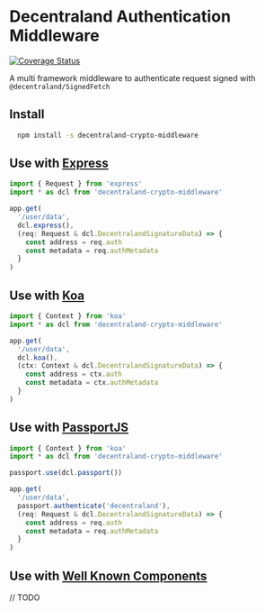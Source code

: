 # Decentraland Authentication Middleware

[![Coverage Status](https://coveralls.io/repos/github/decentraland/decentraland-crypto-middleware/badge.svg?branch=main)](https://coveralls.io/github/decentraland/decentraland-crypto-middleware?branch=main)

A multi framework middleware to authenticate request signed with `@decentraland/SignedFetch`

## Install

```bash
  npm install -s decentraland-crypto-middleware
```

## Use with [Express](https://expressjs.com/)

```typescript
import { Request } from 'express'
import * as dcl from 'decentraland-crypto-middleware'

app.get(
  '/user/data',
  dcl.express(),
  (req: Request & dcl.DecentralandSignatureData) => {
    const address = req.auth
    const metadata = req.authMetadata
  }
)
```

## Use with [Koa](https://koajs.com/)

```typescript
import { Context } from 'koa'
import * as dcl from 'decentraland-crypto-middleware'

app.get(
  '/user/data',
  dcl.koa(),
  (ctx: Context & dcl.DecentralandSignatureData) => {
    const address = ctx.auth
    const metadata = ctx.authMetadata
  }
)
```

## Use with [PassportJS](http://www.passportjs.org/)

```typescript
import { Context } from 'koa'
import * as dcl from 'decentraland-crypto-middleware'

passport.use(dcl.passport())

app.get(
  '/user/data',
  passport.authenticate('decentraland'),
  (req: Request & dcl.DecentralandSignatureData) => {
    const address = req.auth
    const metadata = req.authMetadata
  }
)
```

## Use with [Well Known Components](https://github.com/well-known-components)

// TODO
